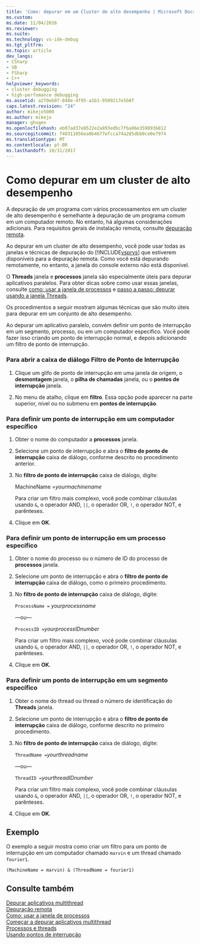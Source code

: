 ```yaml
---
title: 'Como: depurar em um Cluster de alto desempenho | Microsoft Docs'
ms.custom: 
ms.date: 11/04/2016
ms.reviewer: 
ms.suite: 
ms.technology: vs-ide-debug
ms.tgt_pltfrm: 
ms.topic: article
dev_langs:
- CSharp
- VB
- FSharp
- C++
helpviewer_keywords:
- cluster debugging
- high-perfomance debugging
ms.assetid: a2f0eb07-840e-4f95-a1b1-9509217e5b8f
caps.latest.revision: "24"
author: mikejo5000
ms.author: mikejo
manager: ghogen
ms.openlocfilehash: eb07ad37e8522e2a893edbc7fba86e359893b812
ms.sourcegitcommit: f40311056ea0b4677efcca74a285dbb0ce0e7974
ms.translationtype: MT
ms.contentlocale: pt-BR
ms.lasthandoff: 10/31/2017
---
```

# <a name="how-to-debug-on-a-high-performance-cluster"></a>Como depurar em um cluster de alto desempenho
A depuração de um programa com vários processamentos em um cluster de alto desempenho é semelhante à depuração de um programa comum em um computador remoto. No entanto, há algumas considerações adicionais. Para requisitos gerais de instalação remota, consulte [depuração remota](../debugger/remote-debugging.md).  
  
 Ao depurar em um cluster de alto desempenho, você pode usar todas as janelas e técnicas de depuração do [!INCLUDE[vsprvs](../code-quality/includes/vsprvs_md.md)] que estiverem disponíveis para a depuração remota. Como você está depurando remotamente, no entanto, a janela do console externo não está disponível.  
  
 O **Threads** janela e **processos** janela são especialmente úteis para depurar aplicativos paralelos. Para obter dicas sobre como usar essas janelas, consulte [como: usar a janela de processos](http://msdn.microsoft.com/en-us/0207ce2f-8ceb-4fe7-b2b5-4dd35b035ed7) e [passo a passo: depurar usando a janela Threads](../debugger/how-to-use-the-threads-window.md).  
  
 Os procedimentos a seguir mostram algumas técnicas que são muito úteis para depurar em um conjunto de alto desempenho.  
  
 Ao depurar um aplicativo paralelo, convém definir um ponto de interrupção em um segmento, processo, ou em um computador específico. Você pode fazer isso criando um ponto de interrupção normal, e depois adicionando um filtro de ponto de interrupção.  
  
### <a name="to-open-the-breakpoint-filter-dialog-box"></a>Para abrir a caixa de diálogo Filtro de Ponto de Interrupção  
  
1.  Clique um glifo de ponto de interrupção em uma janela de origem, o **desmontagem** janela, o **pilha de chamadas** janela, ou o **pontos de interrupção** janela.  
  
2.  No menu de atalho, clique em **filtro**. Essa opção pode aparecer na parte superior, nível ou no submenu em **pontos de interrupção**.  
  
### <a name="to-set-a-breakpoint-on-a-specific-computer"></a>Para definir um ponto de interrupção em um computador específico  
  
1.  Obter o nome do computador a **processos** janela.  
  
2.  Selecione um ponto de interrupção e abra o **filtro de ponto de interrupção** caixa de diálogo, conforme descrito no procedimento anterior.  
  
3.  No **filtro de ponto de interrupção** caixa de diálogo, digite:  
  
     MachineName =*yourmachinename*  
  
     Para criar um filtro mais complexo, você pode combinar cláusulas usando `&`, o operador AND, `||`, o operador OR, `!`, o operador NOT, e parênteses.  
  
4.  Clique em **OK**.  
  
### <a name="to-set-a-breakpoint-on-a-specific-process"></a>Para definir um ponto de interrupção em um processo específico  
  
1.  Obter o nome do processo ou o número de ID do processo de **processos** janela.  
  
2.  Selecione um ponto de interrupção e abra o **filtro de ponto de interrupção** caixa de diálogo, como o primeiro procedimento.  
  
3.  No **filtro de ponto de interrupção** caixa de diálogo, digite:  
  
     `ProcessName =`  *yourprocessname*  
  
     —ou—  
  
     `ProcessID =`*yourprocessIDnumber*  
  
     Para criar um filtro mais complexo, você pode combinar cláusulas usando `&`, o operador AND, `||`, o operador OR, `!`, o operador NOT, e parênteses.  
  
4.  Clique em **OK**.  
  
### <a name="to-set-a-breakpoint-on-a-specific-thread"></a>Para definir um ponto de interrupção em um segmento específico  
  
1.  Obter o nome do thread ou thread o número de identificação do **Threads** janela.  
  
2.  Selecione um ponto de interrupção e abra o **filtro de ponto de interrupção** caixa de diálogo, conforme descrito no primeiro procedimento.  
  
3.  No **filtro de ponto de interrupção** caixa de diálogo, digite:  
  
     `ThreadName =`*yourthreadname*  
  
     —ou—  
  
     `ThreadID =`*yourthreadIDnumber*  
  
     Para criar um filtro mais complexo, você pode combinar cláusulas usando `&`, o operador AND, `||`, o operador OR, `!`, o operador NOT, e parênteses.  
  
4.  Clique em **OK**.  
  
## <a name="example"></a>Exemplo  
 O exemplo a seguir mostra como criar um filtro para um ponto de interrupção em um computador chamado `marvin` e um thread chamado `fourier1`.  
  
```  
(MachineName = marvin) & (ThreadName = fourier1)  
```  
  
## <a name="see-also"></a>Consulte também  
 [Depurar aplicativos multithread](../debugger/debug-multithreaded-applications-in-visual-studio.md)   
 [Depuração remota](../debugger/remote-debugging.md)   
 [Como: usar a janela de processos](http://msdn.microsoft.com/en-us/0207ce2f-8ceb-4fe7-b2b5-4dd35b035ed7)   
 [Começar a depurar aplicativos multithread](../debugger/get-started-debugging-multithreaded-apps.md)   
 [Processos e threads](http://msdn.microsoft.com/en-us/73d87480-9af3-4d1b-baf5-397d5d876ae6)   
 [Usando pontos de interrupção](../debugger/using-breakpoints.md)